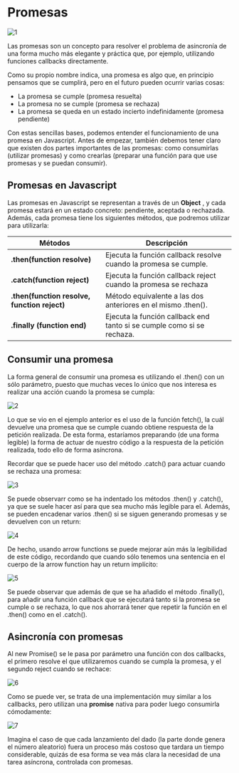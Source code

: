 # Promesas

![1](https://lenguajejs.com/javascript/asincronia/promesas/promises.png)

Las promesas son un concepto para resolver el problema de asincronía de una forma mucho más elegante y práctica que, por ejemplo, utilizando funciones callbacks directamente.

Como su propio nombre indica, una promesa es algo que, en principio pensamos que se cumplirá, pero en el futuro pueden ocurrir varias cosas:
- La promesa se cumple (promesa resuelta)
- La promesa no se cumple (promesa se rechaza)
- La promesa se queda en un estado incierto indefinidamente (promesa pendiente)

Con estas sencillas bases, podemos entender el funcionamiento de una promesa en Javascript. Antes de empezar, también debemos tener claro que existen dos partes importantes de las promesas: como consumirlas (utilizar promesas) y como crearlas (preparar una función para que use promesas y se puedan consumir).

## Promesas en Javascript

Las promesas en Javascript se representan a través de un **Object** , y cada promesa estará en un estado concreto: pendiente, aceptada o rechazada. Además, cada promesa tiene los siguientes métodos, que podremos utilizar para utilizarla:

| Métodos | Descripción |
|---|---|
| **.then(function resolve)** | Ejecuta la función callback resolve cuando la promesa se cumple. |
| **.catch(function reject)** | Ejecuta la función callback reject cuando la promesa se rechaza |
| **.then(function resolve, function reject)** | Método equivalente a las dos anteriores en el mismo .then(). |
|**.finally (function end)** | Ejecuta la función callback end tanto si se cumple como si se rechaza. |

## Consumir una promesa

La forma general de consumir una promesa es utilizando el .then() con un sólo parámetro, puesto que muchas veces lo único que nos interesa es realizar una acción cuando la promesa se cumpla:

![2](https://i.gyazo.com/36652a350630fe880c1db0789ff4a434.png)

Lo que se vio en el ejemplo anterior es el uso de la función fetch(), la cuál devuelve una promesa que se cumple cuando obtiene respuesta de la petición realizada. De esta forma, estaríamos preparando (de una forma legible) la forma de actuar de nuestro código a la respuesta de la petición realizada, todo ello de forma asíncrona.

Recordar que se puede hacer uso del método .catch() para actuar cuando se rechaza una promesa:

![3](https://i.gyazo.com/d3c930400173f5f8155daa83a56f3ea9.png)

Se puede observarr como se ha indentado los métodos .then() y .catch(), ya que se suele hacer así para que sea mucho más legible para el. Además, se pueden encadenar varios .then() si se siguen generando promesas y se devuelven con un return:

![4](https://i.gyazo.com/d3c930400173f5f8155daa83a56f3ea9.png)

De hecho, usando arrow functions se puede mejorar aún más la legibilidad de este código, recordando que cuando sólo tenemos una sentencia en el cuerpo de la arrow function hay un return implícito:

![5](https://i.gyazo.com/d6807037368d5de52e7f46d6e5e0a730.png)

Se puede observar que además de que se ha añadido el método .finally(), para añadir una función callback que se ejecutará tanto si la promesa se cumple o se rechaza, lo que nos ahorrará tener que repetir la función en el .then() como en el .catch().

## Asincronía con promesas

Al new Promise() se le pasa por parámetro una función con dos callbacks, el primero resolve el que utilizaremos cuando se cumpla la promesa, y el segundo reject cuando se rechace:

![6](https://i.gyazo.com/72fe33e9c1d9f44fb0cf688c0b2c0a0b.png)

Como se puede ver, se trata de una implementación muy similar a los callbacks, pero utilizan una **promise** nativa para poder luego consumirla cómodamente: 

![7](https://i.gyazo.com/41a2210a66c7d5f7d28de9d4e4784883.png)

Imagina el caso de que cada lanzamiento del dado (la parte donde genera el número aleatorio) fuera un proceso más costoso que tardara un tiempo considerable, quizás de esa forma se vea más clara la necesidad de una tarea asíncrona, controlada con promesas.